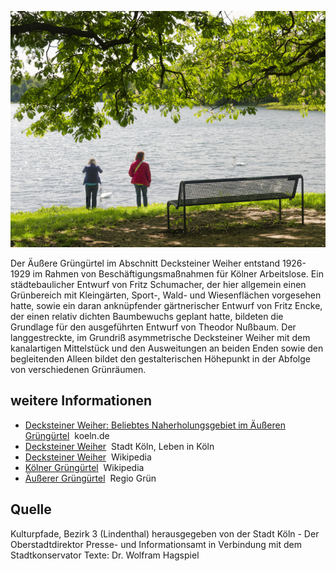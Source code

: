 ![Äußerer Grüngürtel/Decksteiner Weiher](./images/05315000-b03-t02/p2.5.jpg)

Der Äußere Grüngürtel im Abschnitt Decksteiner Weiher entstand 1926-1929 im Rahmen von Beschäftigungsmaßnahmen für Kölner Arbeitslose. Ein städtebaulicher Entwurf von Fritz Schumacher, der hier allgemein einen Grünbereich mit Kleingärten, Sport-, Wald- und Wiesenflächen vorgesehen hatte, sowie ein daran anknüpfender gärtnerischer Entwurf von Fritz Encke, der einen relativ dichten Baumbewuchs geplant hatte, bildeten die Grundlage für den ausgeführten Entwurf von Theodor Nußbaum. Der langgestreckte, im Grundriß asymmetrische Decksteiner Weiher mit dem kanalartigen Mittelstück und den Ausweitungen an beiden Enden sowie den begleitenden Alleen bildet den gestalterischen Höhepunkt in der Abfolge von verschiedenen Grünräumen.

## weitere Informationen

*   [Decksteiner Weiher: Beliebtes Naherholungsgebiet im Äußeren Grüngürtel](https://www.koeln.de/koeln/freizeit/parks/decksteiner-weiher_1169110.html)  koeln.de
*   [Decksteiner Weiher](https://www.stadt-koeln.de/leben-in-koeln/freizeit-natur-sport/parks/65803/index.html)  Stadt Köln, Leben in Köln
*   [Decksteiner Weiher](https://de.wikipedia.org/wiki/Decksteiner_Weiher)  Wikipedia
*   [Kölner Grüngürtel](https://de.wikipedia.org/wiki/K%C3%B6lner_Gr%C3%BCng%C3%BCrtel)  Wikipedia
*   [Äußerer Grüngürtel](https://www.regio-gruen.de/poi/6489/aeusserer-gruenguertel)  Regio Grün

## Quelle

Kulturpfade, Bezirk 3 (Lindenthal)
herausgegeben von der Stadt Köln - Der Oberstadtdirektor
Presse- und Informationsamt in Verbindung mit dem Stadtkonservator
Texte: Dr. Wolfram Hagspiel